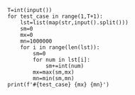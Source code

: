     T=int(input())
    for test_case in range(1,T+1):
        lst=list(map(str,input().split()))
        sm=0
        mx=0
        mn=1000000
        for i in range(len(lst)):
            sm=0
            for num in lst[i]:
                sm+=int(num)
            mx=max(sm,mx)
            mn=min(sm,mn)
    print(f'#{test_case} {mx} {mn}')